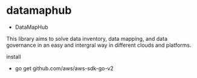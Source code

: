 # datamaphub
* DataMapHub 

This library aims to solve data inventory, data mapping, and data governance in an easy and intergral way in different clouds and platforms.

install
- go get github.com/aws/aws-sdk-go-v2